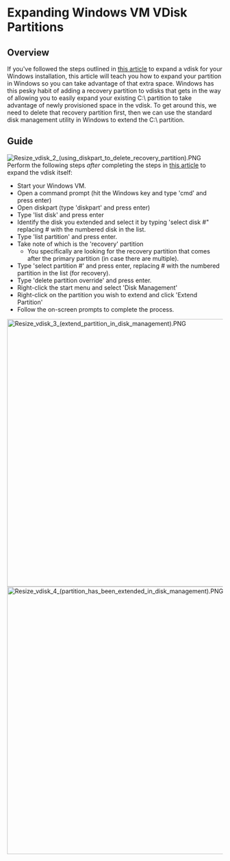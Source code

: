 # Expanding Windows VM VDisk Partitions

## Overview

If you've followed the steps outlined in [this
article](/unraid-os/manual/vm-management.md#expanding-a-vdisk) to expand a
vdisk for your Windows installation, this article will teach you how to
expand your partition in Windows so you can take advantage of that extra
space. Windows has this pesky habit of adding a recovery partition to
vdisks that gets in the way of allowing you to easily expand your
existing C:\\ partition to take advantage of newly provisioned space in
the vdisk. To get around this, we need to delete that recovery partition
first, then we can use the standard disk management utility in Windows
to extend the C:\\ partition.

## Guide

![](/docs/legacy/Resize_vdisk_2_(using_diskpart_to_delete_recovery_partition).PNG "Resize_vdisk_2_(using_diskpart_to_delete_recovery_partition).PNG")
Perform the following steps *after* completing the steps in [this
article](/unraid-os/manual/vm-management.md#expanding-a-vdisk) to expand
the vdisk itself:

- Start your Windows VM.
- Open a command prompt (hit the Windows key and type 'cmd' and press
  enter)
- Open diskpart (type 'diskpart' and press enter)
- Type 'list disk' and press enter
- Identify the disk you extended and select it by typing 'select disk
  \#" replacing \# with the numbered disk in the list.
- Type 'list partition' and press enter.
- Take note of which is the 'recovery' partition
  - You specifically are looking for the recovery partition that comes
    after the primary partition (in case there are multiple).
- Type 'select partition \#' and press enter, replacing \# with the
  numbered partition in the list (for recovery).
- Type 'delete partition override' and press enter.
- Right-click the start menu and select 'Disk Management'
- Right-click on the partition you wish to extend and click 'Extend
  Partition'
- Follow the on-screen prompts to complete the process.

<img src="/docs/legacy/Resize_vdisk_3_(extend_partition_in_disk_management).PNG"
title="Resize_vdisk_3_(extend_partition_in_disk_management).PNG"
width="625"
alt="Resize_vdisk_3_(extend_partition_in_disk_management).PNG" /> <img
src="Resize_vdisk_4_(partition_has_been_extended_in_disk_management).PNG"
title="Resize_vdisk_4_(partition_has_been_extended_in_disk_management).PNG"
width="625"
alt="Resize_vdisk_4_(partition_has_been_extended_in_disk_management).PNG" />
